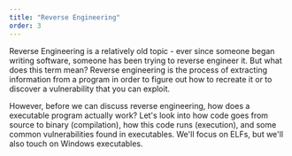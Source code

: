 ```yaml
---
title: "Reverse Engineering"
order: 3
---
```


Reverse Engineering is a relatively old topic - ever since someone began writing software, someone has been trying to reverse engineer it. But what does this term mean? Reverse engineering is the process of extracting information from a program in order to figure out how to recreate it or to discover a vulnerability that you can exploit.

However, before we can discuss reverse engineering, how does a executable program actually work? Let's look into how code goes from source to binary (compilation), how this code runs (execution), and some common vulnerabilities found in executables. We'll focus on ELFs, but we'll also touch on Windows executables.
